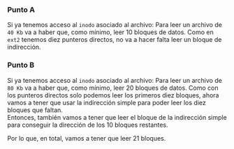 ### Punto A
Si ya tenemos acceso al `inodo` asociado al archivo: Para leer un archivo de `40 Kb` va a haber que, como mínimo, leer 10 bloques de datos. Como en `ext2` tenemos diez punteros directos, no va a hacer falta leer un bloque de indirección.

### Punto B
Si ya tenemos acceso al `inodo` asociado al archivo: Para leer un archivo de `80 Kb` va a haber que, como mínimo, leer 20 bloques de datos. Como con los punteros directos solo podemos leer los primeros diez bloques, ahora vamos a tener que usar la indirección simple para poder leer los diez bloques que faltan.  
Entonces, también vamos a tener que leer el bloque de la indirección simple para conseguir la dirección de los 10 bloques restantes.

Por lo que, en total, vamos a tener que leer 21 bloques.
